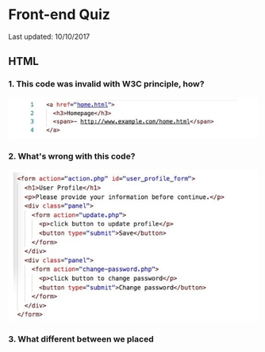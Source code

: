 # Front-end Quiz

Last updated: 10/10/2017

## HTML

### 1. This code was invalid with W3C principle, how?

![W3C](./img/html1.jpg?raw=true "W3C")

### 2. What's wrong with this code?

![FORM](./img/html2.jpg?raw=true "form")

### 3. What different between we placed <script> tag before end of head and body?

### 4. Tell me what different between ID(#) and class(.)

### 5. Write CSS for this code to show horizontal navigation

![Menu](./img/html5.jpg?raw=true "Horizontal structure")

__result__

![Menu](./img/html5-2.jpg?raw=true "Horizontal menu")

## CSS

### 1. How this code affect to a tag?

![affect](./img/css1.jpg?raw=true "Affect on a tag")

### 2. Write a shorthand margin of this syntax

![shorthand](./img/css2.jpg?raw=true "Shorthand margin")

### 3. See this code

![level](./img/css3.jpg?raw=true "Level and inherited")

and tell me what color of "It's Me!" will show up on the screen

### 4. Write CSS to convert "It's Me!" (in the previous image) to uppercase.

### 5. With this code, if user open the website on iPad with horizontal view. What dimensions(width, height) of `.site-logo` will show up?

![sass](./img/css5.jpg?raw=true "SASS")

### 6. Write a media query for this HTML tag
* for the screen above 768px
* to perform text to show in white on black background

![media query](./img/css6.jpg?raw=true "Media query")

## JavaScript

### 1. What different between window.load and document.ready?

![jquery basic](./img/js1.jpg?raw=true "jQuery basic")
